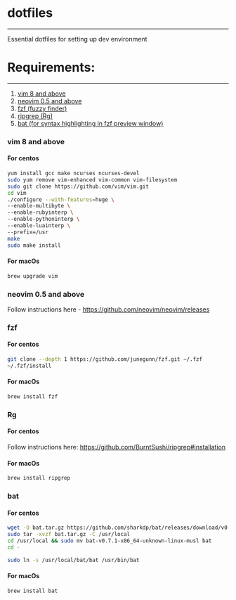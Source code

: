 # dotfiles
---
Essential dotfiles for setting up dev environment

# Requirements:
---
1. [vim 8 and above](#vim-8-and-above)
2. [neovim 0.5 and above](#neovim-0.5-and-above)
3. [fzf (fuzzy finder)](#fzf)
4. [ripgrep (Rg)](#Rg)
5. [bat (for syntax highlighting in fzf preview window)](#bat)
### vim 8 and above
#### For centos
```bash
yum install gcc make ncurses ncurses-devel
sudo yum remove vim-enhanced vim-common vim-filesystem
sudo git clone https://github.com/vim/vim.git
cd vim
./configure --with-features=huge \
--enable-multibyte \
--enable-rubyinterp \
--enable-pythoninterp \
--enable-luainterp \
--prefix=/usr
make
sudo make install
```
#### For macOs
```bash
brew upgrade vim
```
### neovim 0.5 and above
Follow instructions here - https://github.com/neovim/neovim/releases

### fzf
#### For centos
```bash
git clone --depth 1 https://github.com/junegunn/fzf.git ~/.fzf
~/.fzf/install
```
#### For macOs
```bash
brew install fzf
```

### Rg
#### For centos
Follow instructions here: https://github.com/BurntSushi/ripgrep#installation

#### For macOs
```bash
brew install ripgrep
```

### bat
#### For centos
```bash
wget -O bat.tar.gz https://github.com/sharkdp/bat/releases/download/v0.15.0/bat-v0.15.0-x86_64-unknown-linux-musl.tar.gz
sudo tar -xvzf bat.tar.gz -C /usr/local
cd /usr/local && sudo mv bat-v0.7.1-x86_64-unknown-linux-musl bat
cd -

sudo ln -s /usr/local/bat/bat /usr/bin/bat
```
#### For macOs
```bash
brew install bat
```
